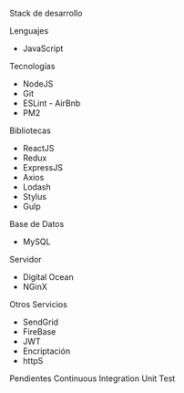 Stack de desarrollo

Lenguajes
- JavaScript

Tecnologías
- NodeJS
- Git
- ESLint - AirBnb
- PM2

Bibliotecas
- ReactJS
- Redux
- ExpressJS
- Axios
- Lodash
- Stylus
- Gulp

Base de Datos
- MySQL

Servidor
- Digital Ocean
- NGinX

Otros Servicios
- SendGrid
- FireBase
- JWT
- Encriptación
- httpS

Pendientes
Continuous Integration
Unit Test
